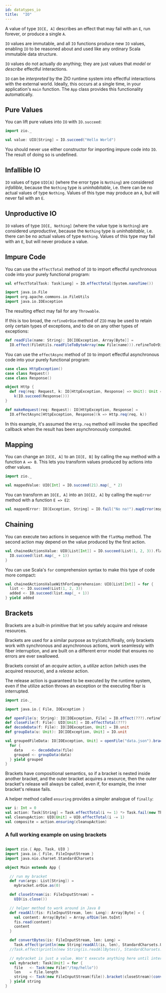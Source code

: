 ```yaml
---
id: datatypes_io
title:  "IO"
---
```


A value of type `IO[E, A]` describes an effect that may fail with an `E`, run forever, or produce a single `A`.

`IO` values are immutable, and all `IO` functions produce new `IO` values, enabling `IO` to be reasoned about and used like any ordinary Scala immutable data structure.

`IO` values do not actually _do_ anything; they are just values that _model_ or _describe_ effectful interactions.

`IO` can be _interpreted_ by the ZIO runtime system into effectful interactions with the external world. Ideally, this occurs at a single time, in your application's `main` function. The `App` class provides this functionality automatically.

## Pure Values

You can lift pure values into `IO` with `IO.succeed`:

```scala mdoc:silent
import zio._

val value: UIO[String] = IO.succeed("Hello World")
```

You should never use either constructor for importing impure code into `IO`. The result of doing so is undefined.

## Infallible IO

`IO` values of type `UIO[A]` (where the error type is `Nothing`) are considered _infallible_,
because the `Nothing` type is _uninhabitable_, i.e. there can be no actual values of type `Nothing`. Values of this type may produce an `A`, but will never fail with an `E`.

## Unproductive IO

`IO` values of type `IO[E, Nothing]` (where the value type is `Nothing`) are considered _unproductive_,
because the `Nothing` type is _uninhabitable_, i.e. there can be no actual values of type `Nothing`. Values of this type may fail with an `E`, but will never produce a value.

## Impure Code

You can use the `effectTotal` method of `IO` to import effectful synchronous code into your purely functional program:

```scala mdoc:silent
val effectTotalTask: Task[Long] = IO.effectTotal(System.nanoTime())
```

```scala mdoc:invisible
import java.io.File
import org.apache.commons.io.FileUtils
import java.io.IOException
```

The resulting effect may fail for any `Throwable`.

If this is too broad, the `refineOrDie` method of `ZIO` may be used to retain only certain types of exceptions, and to die on any other types of exceptions:

```scala mdoc:silent
def readFile(name: String): IO[IOException, Array[Byte]] =
  IO.effect(FileUtils.readFileToByteArray(new File(name))).refineToOrDie[IOException]
```

You can use the `effectAsync` method of `IO` to import effectful asynchronous code into your purely functional program:

```scala mdoc:invisible
case class HttpException()
case class Request()
case class Response()

object Http {
  def req(req: Request, k: IO[HttpException, Response] => Unit): Unit =
    k(IO.succeed(Response()))
}
```

```scala mdoc:silent
def makeRequest(req: Request): IO[HttpException, Response] =
  IO.effectAsync[HttpException, Response](k => Http.req(req, k))
```

In this example, it's assumed the `Http.req` method will invoke the specified callback when the result has been asynchronously computed.

## Mapping

You can change an `IO[E, A]` to an `IO[E, B]` by calling the `map` method with a function `A => B`. This lets you transform values produced by actions into other values.

```scala mdoc:silent
import zio._

val mappedValue: UIO[Int] = IO.succeed(21).map(_ * 2)
```

You can transform an `IO[E, A]` into an `IO[E2, A]` by calling the `mapError` method with a function `E => E2`:

```scala mdoc:silent
val mappedError: IO[Exception, String] = IO.fail("No no!").mapError(msg => new Exception(msg))
```

## Chaining

You can execute two actions in sequence with the `flatMap` method. The second action may depend on the value produced by the first action.

```scala mdoc:silent
val chainedActionsValue: UIO[List[Int]] = IO.succeed(List(1, 2, 3)).flatMap { list =>
  IO.succeed(list.map(_ + 1))
}
```

You can use Scala's `for` comprehension syntax to make this type of code more compact:

```scala mdoc:silent
val chainedActionsValueWithForComprehension: UIO[List[Int]] = for {
  list <- IO.succeed(List(1, 2, 3))
  added <- IO.succeed(list.map(_ + 1))
} yield added
```

## Brackets

Brackets are a built-in primitive that let you safely acquire and release resources.

Brackets are used for a similar purpose as try/catch/finally, only brackets work with synchronous and asynchronous actions, work seamlessly with fiber interruption, and are built on a different error model that ensures no errors are ever swallowed.

Brackets consist of an *acquire* action, a *utilize* action (which uses the acquired resource), and a *release* action.

The release action is guaranteed to be executed by the runtime system, even if the utilize action throws an exception or the executing fiber is interrupted.

```scala mdoc:silent
import zio._
```

```scala mdoc:invisible
import java.io.{ File, IOException }

def openFile(s: String): IO[IOException, File] = IO.effect(???).refineToOrDie[IOException]
def closeFile(f: File): UIO[Unit] = IO.effectTotal(???)
def decodeData(f: File): IO[IOException, Unit] = IO.unit
def groupData(u: Unit): IO[IOException, Unit] = IO.unit
```

```scala mdoc:silent
val groupedFileData: IO[IOException, Unit] = openFile("data.json").bracket(closeFile(_)) { file =>
  for {
    data    <- decodeData(file)
    grouped <- groupData(data)
  } yield grouped
}
```

Brackets have compositional semantics, so if a bracket is nested inside another bracket, and the outer bracket acquires a resource, then the outer bracket's release will always be called, even if, for example, the inner bracket's release fails.

A helper method called `ensuring` provides a simpler analogue of `finally`:

```scala mdoc:silent
var i: Int = 0
val action: Task[String] = Task.effectTotal(i += 1) *> Task.fail(new Throwable("Boom!"))
val cleanupAction: UIO[Unit] = UIO.effectTotal(i -= 1)
val composite = action.ensuring(cleanupAction)
```
### A full working example on using brackets
```scala mdoc:silent

import zio.{ App, Task, UIO }
import java.io.{ File, FileInputStream }
import java.nio.charset.StandardCharsets

object Main extends App {

  // run my bracket
  def run(args: List[String]) =
    mybracket.orDie.as(0)

  def closeStream(is: FileInputStream) =
    UIO(is.close())

  // helper method to work around in Java 8
  def readAll(fis: FileInputStream, len: Long): Array[Byte] = {
    val content: Array[Byte] = Array.ofDim(len.toInt)
    fis.read(content)
    content
  }

  def convertBytes(is: FileInputStream, len: Long) =
    Task.effect(println(new String(readAll(is, len), StandardCharsets.UTF_8))) // Java 8
  //Task.effect(println(new String(is.readAllBytes(), StandardCharsets.UTF_8))) // Java 11+

  // mybracket is just a value. Won't execute anything here until interpreted
  val mybracket: Task[Unit] = for {
    file   <- Task(new File("/tmp/hello"))
    len    = file.length
    string <- Task(new FileInputStream(file)).bracket(closeStream)(convertBytes(_, len))
  } yield string
}

```

